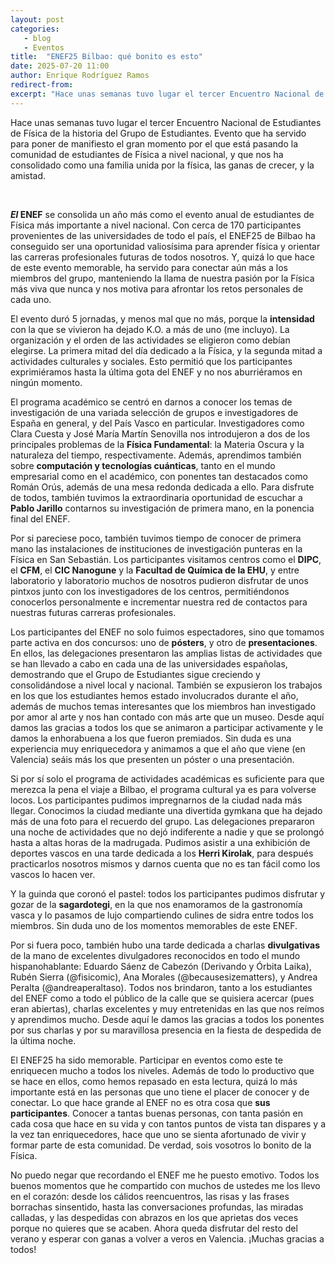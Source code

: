 ```yaml
---
layout: post
categories: 
   - blog 
   - Eventos
title:  "ENEF25 Bilbao: qué bonito es esto"
date: 2025-07-20 11:00
author: Enrique Rodríguez Ramos
redirect-from:
excerpt: "Hace unas semanas tuvo lugar el tercer Encuentro Nacional de Estudiantes de Física de la historia del Grupo de Estudiantes. Evento que ha servido para poner de manifiesto el gran momento por el que está pasando la comunidad de estudiantes de Física a nivel nacional, y que nos ha consolidado como una familia unida por la física, las ganas de crecer, y la amistad."
---
```


<section class="blog">

<p class="clearfix">
   Hace unas semanas tuvo lugar el tercer Encuentro Nacional de Estudiantes de Física de la historia del Grupo de Estudiantes. Evento que ha servido para poner de manifiesto el gran momento por el que está pasando la comunidad de estudiantes de Física a nivel nacional, y que nos ha consolidado como una familia unida por la física, las ganas de crecer, y la amistad.
</p>

<br>

<p>
<b><i>El</i> ENEF</b> se consolida un año más como el evento anual de estudiantes de Física más importante a nivel nacional. Con cerca de 170 participantes provenientes de las universidades de todo el país, el ENEF25 de Bilbao ha conseguido ser una oportunidad valiosísima para aprender física y orientar las carreras profesionales futuras de todos nosotros. Y, quizá lo que hace de este evento memorable, ha servido para conectar aún más a los miembros del grupo, manteniendo la llama de nuestra pasión por la Física más viva que nunca y nos motiva para afrontar los retos personales de cada uno.
</p>

<p>
El evento duró 5 jornadas, y menos mal que no más, porque la <b>intensidad</b> con la que se vivieron ha dejado K.O. a más de uno (me incluyo). La organización y el orden de las actividades se eligieron como debían elegirse. La primera mitad del día dedicado a la Física, y la segunda mitad a actividades culturales y sociales. Esto permitió que los participantes exprimiéramos hasta la última gota del ENEF y no nos aburriéramos en ningún momento.
</p>

<p>
El programa académico se centró en darnos a conocer los temas de investigación de una variada selección de grupos e investigadores de España en general, y del País Vasco en particular. Investigadores como Clara Cuesta y José María Martín Senovilla nos introdujeron a dos de los principales problemas de la <b>Física Fundamental</b>: la Materia Oscura y la naturaleza del tiempo, respectivamente. Además, aprendimos también sobre <b>computación y tecnologías cuánticas</b>, tanto en el mundo empresarial como en el académico, con ponentes tan destacados como Román Orús, además de una mesa redonda dedicada a ello. Para disfrute de todos, también tuvimos la extraordinaria oportunidad de escuchar a <b>Pablo Jarillo</b> contarnos su investigación de primera mano, en la ponencia final del ENEF.
</p>

<p>
Por si pareciese poco, también tuvimos tiempo de conocer de primera mano las instalaciones de instituciones de investigación punteras en la Física en San Sebastián. Los participantes visitamos centros como el <b>DIPC</b>, el <b>CFM</b>, el <b>CIC Nanogune</b> y la <b>Facultad de Química de la EHU</b>, y entre laboratorio y laboratorio muchos de nosotros pudieron disfrutar de unos pintxos junto con los investigadores de los centros, permitiéndonos conocerlos personalmente e incrementar nuestra red de contactos para nuestras futuras carreras profesionales.
</p>

<p>
Los participantes del ENEF no solo fuimos espectadores, sino que tomamos parte activa en dos concursos: uno de <b>pósters</b>, y otro de <b>presentaciones</b>. En ellos, las delegaciones presentaron las amplias listas de actividades que se han llevado a cabo en cada una de las universidades españolas, demostrando que el Grupo de Estudiantes sigue creciendo y consolidándose a nivel local y nacional. También se expusieron los trabajos en los que los estudiantes hemos estado involucrados durante el año, además de muchos temas interesantes que los miembros han investigado por amor al arte y nos han contado con más arte que un museo. Desde aquí damos las gracias a todos los que se animaron a participar activamente y le damos la enhorabuena a los que fueron premiados. Sin duda es una experiencia muy enriquecedora y animamos a que el año que viene (en Valencia) seáis más los que presenten un póster o una presentación.
</p>

<p>
Si por sí solo el programa de actividades académicas es suficiente para que merezca la pena el viaje a Bilbao, el programa cultural ya es para volverse locos. Los participantes pudimos impregnarnos de la ciudad nada más llegar. Conocimos la ciudad mediante una divertida gymkana que ha dejado más de una foto para el recuerdo del grupo. Las delegaciones prepararon una noche de actividades que no dejó indiferente a nadie y que se prolongó hasta a altas horas de la madrugada. Pudimos asistir a una exhibición de deportes vascos en una tarde dedicada a los <b>Herri Kirolak</b>, para después practicarlos nosotros mismos y darnos cuenta que no es tan fácil como los vascos lo hacen ver. 
</p>

<p>
Y la guinda que coronó el pastel: todos los participantes pudimos disfrutar y gozar de la <b>sagardotegi</b>, en la que nos enamoramos de la gastronomía vasca y lo pasamos de lujo compartiendo culines de sidra entre todos los miembros. Sin duda uno de los momentos memorables de este ENEF.
</p>

<p>
Por si fuera poco, también hubo una tarde dedicada a charlas <b>divulgativas</b> de la mano de excelentes divulgadores reconocidos en todo el mundo hispanohablante: Eduardo Sáenz de Cabezón (Derivando y Órbita Laika), Rubén Sierra (@fisicomic), Ana Morales (@becausesizematters), y Andrea Peralta (@andreaperaltaso). Todos nos brindaron, tanto a los estudiantes del ENEF como a todo el público de la calle que se quisiera acercar (pues eran abiertas), charlas excelentes y muy entretenidas en las que nos reímos y aprendimos mucho. Desde aquí le damos las gracias a todos los ponentes por sus charlas y por su maravillosa presencia en la fiesta de despedida de la última noche. 
</p>

<p>
El ENEF25 ha sido memorable. Participar en eventos como este te enriquecen mucho a todos los niveles. Además de todo lo productivo que se hace en ellos, como hemos repasado en esta lectura, quizá lo más importante está en las personas que uno tiene el placer de conocer y de conectar. Lo que hace grande al ENEF no es otra cosa que <b>sus participantes</b>. Conocer a tantas buenas personas, con tanta pasión en cada cosa que hace en su vida y con tantos puntos de vista tan dispares y a la vez tan enriquecedores, hace que uno se sienta afortunado de vivir y formar parte de esta comunidad. De verdad, sois vosotros lo bonito de la Física.
</p>

<p>
No puedo negar que recordando el ENEF me he puesto emotivo. Todos los buenos momentos que he compartido con muchos de ustedes me los llevo en el corazón: desde los cálidos reencuentros, las risas y las frases borrachas sinsentido, hasta las conversaciones profundas, las miradas calladas, y las despedidas con abrazos en los que aprietas dos veces porque no quieres que se acaben. Ahora queda disfrutar del resto del verano y esperar con ganas a volver a veros en Valencia. ¡Muchas gracias a todos!
</p>
